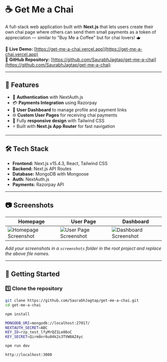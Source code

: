 # ☕ Get Me a Chai

A full-stack web application built with **Next.js** that lets users create their own chai page where others can send them small payments as a token of appreciation — similar to "Buy Me a Coffee" but for chai lovers! 🫖

🔗 **Live Demo:** [https://get-me-a-chai.vercel.app](https://get-me-a-chai.vercel.app)  
📂 **GitHub Repository:** [https://github.com/SaurabhJagtap/get-me-a-chai](https://github.com/SaurabhJagtap/get-me-a-chai)

---

## 🚀 Features
- 🔐 **Authentication** with NextAuth.js
- 💳 **Payments Integration** using Razorpay
- 📄 **User Dashboard** to manage profile and payment links
- 🌐 **Custom User Pages** for receiving chai payments
- 📱 Fully **responsive design** with Tailwind CSS
- ⚡ Built with **Next.js App Router** for fast navigation

---

## 🛠️ Tech Stack
- **Frontend:** Next.js v15.4.3, React, Tailwind CSS
- **Backend:** Next.js API Routes
- **Database:** MongoDB with Mongoose
- **Auth:** NextAuth.js
- **Payments:** Razorpay API

---

## 📷 Screenshots

| Homepage | User Page | Dashboard |
|----------|-----------|-----------|
| ![Homepage Screenshot](./screenshots/homepage.png) | ![User Page Screenshot](./screenshots/userpage.png) | ![Dashboard Screenshot](./screenshots/dashboard.png) |

_Add your screenshots in a `screenshots` folder in the root project and replace the above file names._

---

## 🏃 Getting Started

### 1️⃣ Clone the repository
```bash
git clone https://github.com/SaurabhJagtap/get-me-a-chai.git
cd get-me-a-chai

npm install

MONGODB_URI=mongodb://localhost:27017/
NEXTAUTH_SECRET=ABC
KEY_ID=rzp_test_lfyMrQZ1Le86oC
KEY_SECRET=Qirm8nr6u04k2s3TVW8AZ4yc

npm run dev

http://localhost:3000

